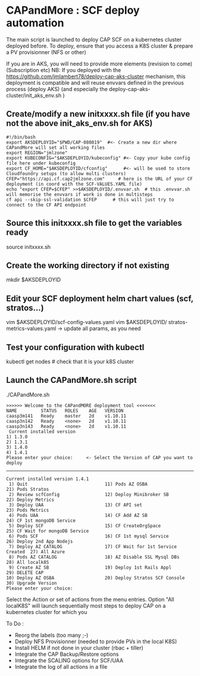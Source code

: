 # CAPandMore : SCF deploy automation

The main script is launched to deploy CAP SCF on a kubernetes cluster deployed before.
To deploy, ensure that you access a K8S cluster & prepare a PV provisionner (NFS or other)

If you are in AKS, you will need to provide more elements (revision to come) (Subscription etc)
NB: If you deployed with the https://github.com/jmlambert78/deploy-cap-aks-cluster mechanism, this deployment is compatible and will reuse envvars defined in the previous process (deploy AKS) (and especially the deploy-cap-aks-cluster/init_aks_env.sh )

Create/modify a new initxxxx.sh file (if you have not the above init_aks_env.sh for AKS)
------------------------------

    #!/bin/bash
    export AKSDEPLOYID="$PWD/CAP-080819"  #<- Create a new dir where CAPandMore will set all working files
    export REGION="jmlzone"
    export KUBECONFIG="$AKSDEPLOYID/kubeconfig" #<- Copy your kube config file here under kubeconfig
    export CF_HOME="$AKSDEPLOYID/cfconfig"      #<- will be used to store Cloudfoundry setups (to allow multi clusters)
    CFEP="https://api.cf.cap2jmlzone.com"     # here is the URL of your CF deployment (in coord with the SCF-VALUES.YAML file)
    echo "export CFEP=$CFEP" >>$AKSDEPLOYID/.envvar.sh  # this .envvar.sh will memorise the envvars if work is done in multisteps
    cf api --skip-ssl-validation $CFEP      # this will just try to connect to the CF API endpoint

Source this initxxxx.sh file to get the variables ready
-------------------------------------------------------
source initxxxx.sh

Create the working directory if not existing
-------------------------------------------
mkdir $AKSDEPLOYID

Edit your SCF deployment helm chart values (scf, stratos...)
-----------
vim $AKSDEPLOYID/scf-config-values.yaml
vim $AKSDEPLOYID/ stratos-metrics-values.yaml
-> update all params, as you need

Test your configuration with kubectl
--------
kubectl get nodes # check that it is your k8S cluster

Launch the CAPandMore.sh script
-----
./CAPandMore.sh

    >>>>>> Welcome to the CAPandMORE deployment tool <<<<<<<
    NAME         STATUS   ROLES    AGE   VERSION
    caasp3m141   Ready    master   2d    v1.10.11
    caasp3n142   Ready    <none>   2d    v1.10.11
    caasp3n143   Ready    <none>   2d    v1.10.11
     Current installed version
    1) 1.3.0
    2) 1.3.1
    3) 1.4.0
    4) 1.4.1
    Please enter your choice:     <- Select the Version of CAP you want to deploy
---    
    Current installed version 1.4.1
     1) Quit                             11) Pods AZ OSBA                     21) Pods Stratos
     2) Review scfConfig                 12) Deploy Minibroker SB             22) Deploy Metrics
     3) Deploy UAA                       13) CF API set                       23) Pods Metrics
     4) Pods UAA                         14) CF Add AZ SB                     24) CF 1st mongoDB Service
     5) Deploy SCF                       15) CF CreateOrgSpace                25) CF Wait for mongoDB Service
     6) Pods SCF                         16) CF 1st mysql Service             26) Deploy 2nd App Nodejs
     7) Deploy AZ CATALOG                17) CF Wait for 1st Service Created  27) All Azure
     8) Pods AZ CATALOG                  18) AZ Disable SSL Mysql DBs         28) All localk8S
     9) Create AZ SB                     19) Deploy 1st Rails Appl            29) DELETE CAP
    10) Deploy AZ OSBA                   20) Deploy Stratos SCF Console       30) Upgrade Version
    Please enter your choice:

Select the Action or set of actions from the menu entries.
Option "All localK8S" will launch sequentially most steps to deploy CAP on a kubernetes cluster for which you 



To Do :
- Reorg the labels (too many ;-) 
- Deploy NFS Provisionner (needed to provide PVs in the local K8S)
- Install HELM if not done in your cluster (rbac + tiller)
- Integrate the CAP Backup/Restore options
- Integrate the SCALING options for SCF/UAA
- Integrate the log of all actions in a file 



